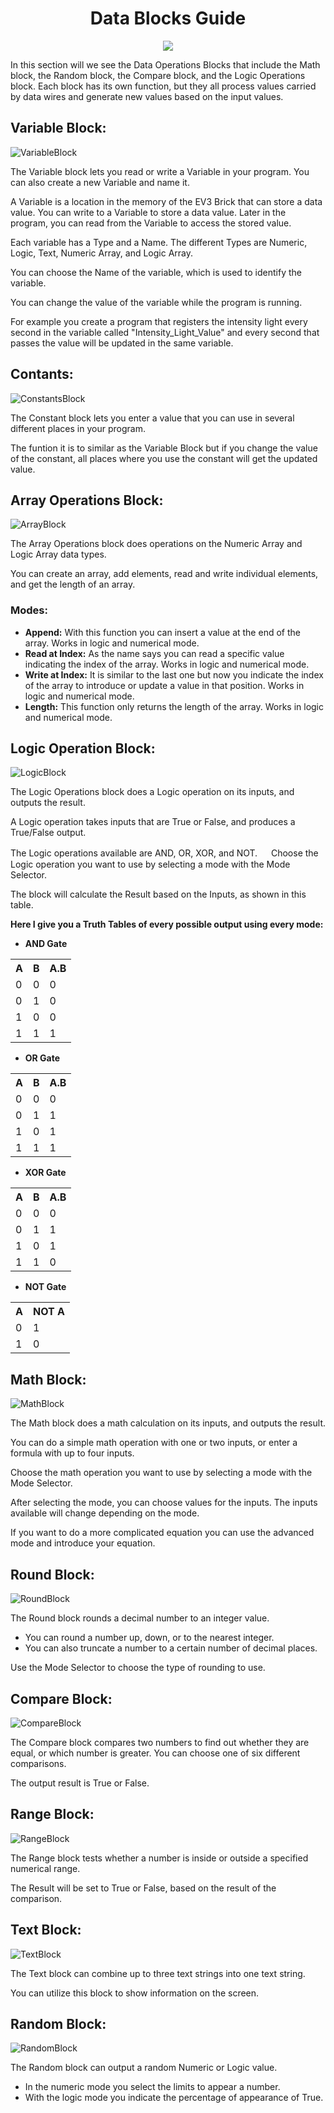 <h1 align="center"> Data Blocks Guide </h1>

<p align="center">
  <img src="https://user-images.githubusercontent.com/101992463/209065198-5e308558-fcec-41bf-a29a-35adbdb10378.PNG">
</p>

In this section will we see the Data Operations Blocks that include the Math block, the Random block, the Compare block, and the Logic Operations block. Each block has its own function, but they all process values carried by data wires and generate new values based on the input values.

<h2>Variable Block:</h2>

![VariableBlock](https://user-images.githubusercontent.com/101992463/209067063-08457f77-a82b-4a63-a195-32a8ef3b8566.PNG)

The Variable block lets you read or write a Variable in your program. You can also create a new Variable and name it.

A Variable is a location in the memory of the EV3 Brick that can store a data value. You can write to a Variable to store a data value.
Later in the program, you can read from the Variable to access the stored value.

Each variable has a Type and a Name. The different Types are Numeric, Logic, Text, Numeric Array, and Logic Array.

You can choose the Name of the variable, which is used to identify the variable.

You can change the value of the variable while the program is running. 

For example you create a program that registers the intensity light every second in the variable called "Intensity_Light_Value" and every second that passes the value will be updated in the same variable. 


<h2>Contants:</h2>

![ConstantsBlock](https://user-images.githubusercontent.com/101992463/209068838-63b66be5-39b1-4f6a-bbfa-3cd19a1be9c8.PNG)

The Constant block lets you enter a value that you can use in several different places in your program.

The funtion it is to similar as the Variable Block but if you change the value of the constant, all places where you use the constant will get the updated value.


<h2>Array Operations Block:</h2>

![ArrayBlock](https://user-images.githubusercontent.com/101992463/209072899-b4cffa6c-3bdc-4850-9edd-ed7b7a040624.PNG)

The Array Operations block does operations on the Numeric Array and Logic Array data types.

You can create an array, add elements, read and write individual elements, and get the length of an array.

<h3>Modes:</h3>

- **Append:** With this function you can insert a value at the end of the array. Works in logic and numerical mode. 
- **Read at Index:** As the name says you can read a specific value indicating the index of the array. Works in logic and numerical mode. 
- **Write at Index:** It is similar to the last one but now you indicate the index of the array to introduce or update a value in that position. Works in logic and numerical mode.
- **Length:** This function only returns the length of the array. Works in logic and numerical mode. 

<h2>Logic Operation Block:</h2>

![LogicBlock](https://user-images.githubusercontent.com/101992463/209075096-08380cdc-4a15-46f0-bb17-4217a6a7d361.PNG)

The Logic Operations block does a Logic operation on its inputs, and outputs the result.

A Logic operation takes inputs that are True or False, and produces a True/False output.

The Logic operations available are AND, OR, XOR, and NOT.
　
Choose the Logic operation you want to use by selecting a mode with the Mode Selector.

The block will calculate the Result based on the Inputs, as shown in this table.

**Here I give you a Truth Tables of every possible output using every mode:**

- **AND Gate**

<table>
  <tr>
    <th>A</th>
    <th>B</th>
    <th>A.B</th>
  </tr>
  <tr>
    <td>0</td>
    <td>0</td>
    <td>0</td>    
  </tr>
  
  <tr>
    <td>0</td>
    <td>1</td>
    <td>0</td>  
  </tr>
  
  <tr>
    <td>1</td>
    <td>0</td>
    <td>0</td>  
  </tr>
  
  <tr>
    <td>1</td>
    <td>1</td>
    <td>1</td>  
  </tr>
  
</table>

- **OR Gate**

<table>
  <tr>
    <th>A</th>
    <th>B</th>
    <th>A.B</th>
  </tr>
  <tr>
    <td>0</td>
    <td>0</td>
    <td>0</td>    
  </tr>
  
  <tr>
    <td>0</td>
    <td>1</td>
    <td>1</td>  
  </tr>
  
  <tr>
    <td>1</td>
    <td>0</td>
    <td>1</td>  
  </tr>
  
  <tr>
    <td>1</td>
    <td>1</td>
    <td>1</td>  
  </tr>
  
</table>

- **XOR Gate**

<table>
  <tr>
    <th>A</th>
    <th>B</th>
    <th>A.B</th>
  </tr>
  <tr>
    <td>0</td>
    <td>0</td>
    <td>0</td>    
  </tr>
  
  <tr>
    <td>0</td>
    <td>1</td>
    <td>1</td>  
  </tr>
  
  <tr>
    <td>1</td>
    <td>0</td>
    <td>1</td>  
  </tr>
  
  <tr>
    <td>1</td>
    <td>1</td>
    <td>0</td>  
  </tr>
  
</table>

- **NOT Gate**

<table>
  <tr>
    <th>A</th>
    <th>NOT A</th>
  </tr>
  
  <tr>
    <td>0</td>
    <td>1</td>  
  </tr>
  
  <tr>
    <td>1</td>
    <td>0</td>  
  </tr>
  
</table>

<h2>Math Block:</h2>

![MathBlock](https://user-images.githubusercontent.com/101992463/209078447-ba68489c-0c95-4070-a539-cb48cc311aea.PNG)

The Math block does a math calculation on its inputs, and outputs the result.

You can do a simple math operation with one or two inputs, or enter a formula with up to four inputs.

Choose the math operation you want to use by selecting a mode with the Mode Selector.

After selecting the mode, you can choose values for the inputs. The inputs available will change depending on the mode.

If you want to do a more complicated equation you can use the advanced mode and introduce your equation. 

<h2>Round Block:</h2>

![RoundBlock](https://user-images.githubusercontent.com/101992463/209078997-2906571d-37c7-466e-a67c-3c5ac0b20cdf.PNG)

The Round block rounds a decimal number to an integer value.

- You can round a number up, down, or to the nearest integer.
- You can also truncate a number to a certain number of decimal places.
 
Use the Mode Selector to choose the type of rounding to use.

<h2>Compare Block:</h2>

![CompareBlock](https://user-images.githubusercontent.com/101992463/209079448-5e352a25-7471-4bd0-9197-5f96c99d3ee4.PNG)

The Compare block compares two numbers to find out whether they are equal, or which number is greater. You can choose one of six different comparisons.

The output result is True or False.

<h2>Range Block:</h2>

![RangeBlock](https://user-images.githubusercontent.com/101992463/209079818-5b867536-2308-416a-b8f9-b1f9ffac7df4.PNG)

The Range block tests whether a number is inside or outside a specified numerical range.

The Result will be set to True or False, based on the result of the comparison.

<h2>Text Block:</h2>

![TextBlock](https://user-images.githubusercontent.com/101992463/209080149-815c4c31-df77-418b-8a0a-e1986a640781.PNG)

The Text block can combine up to three text strings into one text string.

You can utilize this block to show information on the screen. 

<h2>Random Block:</h2>

![RandomBlock](https://user-images.githubusercontent.com/101992463/209080566-5c7e0927-ae83-4f5e-9086-cd878a48766e.PNG)

The Random block can output a random Numeric or Logic value.

- In the numeric mode you select the limits to appear a number. 
- With the logic mode you indicate the percentage of appearance of True. 

